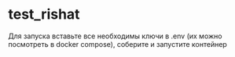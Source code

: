 # test_rishat

Для запуска вставьте все необходимы ключи в .env (их можно посмотреть в docker compose), соберите и запустите контейнер